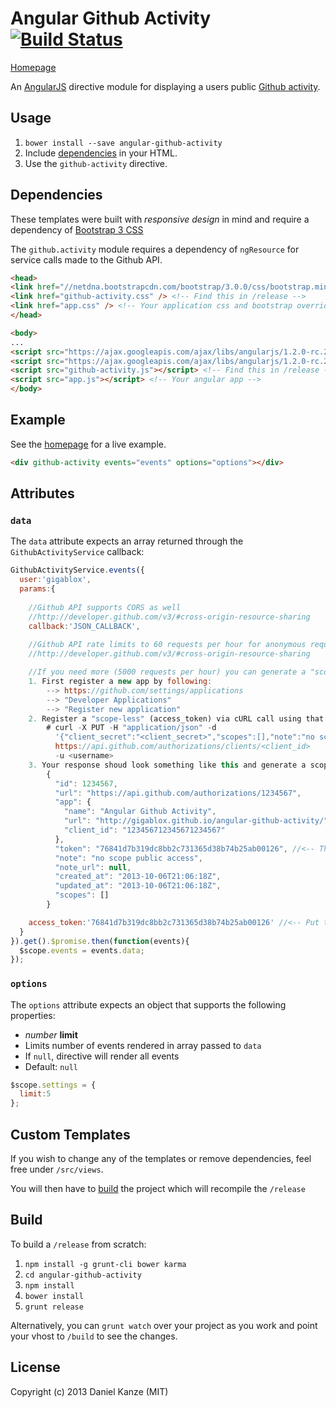 # Angular Github Activity [![Build Status](https://travis-ci.org/gigablox/angular-github-activity.png)](https://travis-ci.org/gigablox/angular-github-activity)

[Homepage](http://gigablox.github.io/angular-github-activity/)

An [AngularJS](http://angularjs.org/) directive module for displaying a users public [Github activity](http://developer.github.com/v3/activity/).

## Usage

1. `bower install --save angular-github-activity`
2. Include [dependencies](#dependencies) in your HTML.
3. Use the `github-activity` directive.

## Dependencies

These templates were built with *responsive design* in mind and require a dependency of [Bootstrap 3 CSS](http://netdna.bootstrapcdn.com/bootstrap/3.0.0/css/bootstrap.min.css)

The `github.activity` module requires a dependency of `ngResource` for service calls made to the Github API.

```html
<head>
<link href="//netdna.bootstrapcdn.com/bootstrap/3.0.0/css/bootstrap.min.css" />
<link href="github-activity.css" /> <!-- Find this in /release -->
<link href="app.css" /> <!-- Your application css and bootstrap overrides -->
</head>

<body>
...
<script src="https://ajax.googleapis.com/ajax/libs/angularjs/1.2.0-rc.2/angular.min.js"></script>
<script src="https://ajax.googleapis.com/ajax/libs/angularjs/1.2.0-rc.2/angular-resource.min.js"></script>
<script src="github-activity.js"></script> <!-- Find this in /release -->
<script src="app.js"></script> <!-- Your angular app -->
</body>
```


## Example

See the [homepage](http://gigablox.github.io/angular-github-activity/) for a live example.

```html
<div github-activity events="events" options="options"></div>
```

## Attributes

### `data`

The `data` attribute expects an array returned through the `GithubActivityService` callback:

```js
GithubActivityService.events({
  user:'gigablox',
  params:{
    
    //Github API supports CORS as well 
    //http://developer.github.com/v3/#cross-origin-resource-sharing
    callback:'JSON_CALLBACK', 
    
    //Github API rate limits to 60 requests per hour for anonymous requests.
    //http://developer.github.com/v3/#cross-origin-resource-sharing

    //If you need more (5000 requests per hour) you can generate a "scope-less" (access_token) for your app and is safe for client side code.
    1. First register a new app by following:
        --> https://github.com/settings/applications
        --> "Developer Applications"
        --> "Register new application"
    2. Register a "scope-less" (access_token) via cURL call using that <client_id> and <client_secret> you just made.
        # curl -X PUT -H "application/json" -d
          '{"client_secret":"<client_secret>","scopes":[],"note":"no scope public access"}'
          https://api.github.com/authorizations/clients/<client_id>
          -u <username>
    3. Your response shoud look something like this and generate a scope-less (token):
        {
          "id": 1234567,
          "url": "https://api.github.com/authorizations/1234567",
          "app": {
            "name": "Angular Github Activity",
            "url": "http://gigablox.github.io/angular-github-activity/",
            "client_id": "123456712345671234567"
          },
          "token": "76841d7b319dc8bb2c731365d38b74b25ab00126", //<-- This is what you want
          "note": "no scope public access",
          "note_url": null,
          "created_at": "2013-10-06T21:06:18Z",
          "updated_at": "2013-10-06T21:06:18Z",
          "scopes": []
        }

    access_token:'76841d7b319dc8bb2c731365d38b74b25ab00126' //<-- Put that bad boy right here.
  }
}).get().$promise.then(function(events){
  $scope.events = events.data;
});
```

### `options`

The `options` attribute expects an object that supports the following properties:

- *number* **limit**
 - Limits number of events rendered in array passed to `data`
 - If `null`, directive will render all events
  - Default: `null`

```js
$scope.settings = {
  limit:5
};
```

## Custom Templates

If you wish to change any of the templates or remove dependencies, feel free under `/src/views`.

You will then have to [build](#build) the project which will recompile the `/release`

## Build

To build a `/release` from scratch:

1. `npm install -g grunt-cli bower karma`
2. `cd angular-github-activity`
3. `npm install`
4. `bower install`
5. `grunt release`

Alternatively, you can `grunt watch` over your project as you work and point your vhost to `/build` to see the changes.

## License

Copyright (c) 2013 Daniel Kanze (MIT)
